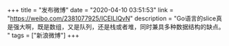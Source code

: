 +++
title = "发布微博"
date = "2020-04-10 03:51:53"
link = "https://weibo.com/2381077925/ICEILlQvN"
description = "Go语言的slice真是强大啊，既是数组，又是队列，还是栈或者堆，同时兼具多种数据结构的缺点。 "
tags = ["新浪微博"]
+++
